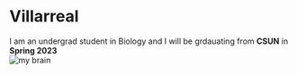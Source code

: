 # Villarreal
I am an undergrad student in Biology and I will be grdauating from **CSUN** in **Spring 2023**  
![my brain](https://i.kym-cdn.com/entries/icons/original/000/041/345/whyempty.jpgc)
